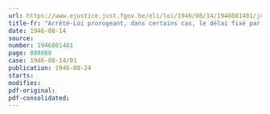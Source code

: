 ```yaml
---
url: https://www.ejustice.just.fgov.be/eli/loi/1946/08/14/1946081401/justel
title-fr: "Arrêté-Loi prorogeant, dans certains cas, le délai fixé par l'article 2 de l'arrêté-loi du 8 mai 1944 relatif aux fonctions publiques"
date: 1946-08-14
source:
number: 1946081401
page: 888888
case: 1946-08-14/01
publication: 1946-08-24
starts:
modifies:
pdf-original:
pdf-consolidated:
---
```


